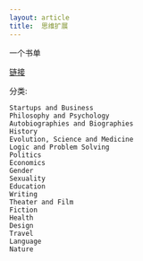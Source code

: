 ```yaml
---
layout: article
title:  思维扩展
---
```


一个书单

[链接](https://github.com/hackerkid/Mind-Expanding-Books)


分类:

```
Startups and Business
Philosophy and Psychology
Autobiographies and Biographies
History
Evolution, Science and Medicine
Logic and Problem Solving
Politics
Economics
Gender
Sexuality
Education
Writing
Theater and Film
Fiction
Health
Design
Travel
Language
Nature

```
